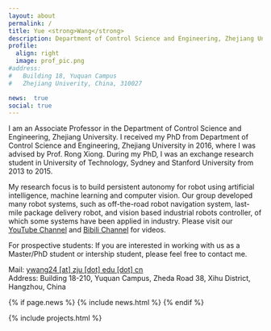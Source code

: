 ```yaml
---
layout: about
permalink: /
title: Yue <strong>Wang</strong> 
description: Department of Control Science and Engineering, Zhejiang University, China
profile:
  align: right
  image: prof_pic.png
#address: 
#   Building 18, Yuquan Campus
#   Zhejiang Univerity, China, 310027

news:  true
social: true
---
```

I am an Associate Professor in the Department of Control Science and Engineering, Zhejiang University. I received my PhD from Department of Control Science and Engineering, Zhejiang University in 2016, where I was advised by Prof. Rong Xiong. During my PhD, I was an exchange research student in University of Technology, Sydney and Stanford University from 2013 to 2015. 

My research focus is to build persistent autonomy for robot using artificial intelligence, machine learning and computer vision. Our group developed many robot systems, such as off-the-road robot navigation system, last-mile package delivery robot, and vision based industrial robots controller, of which some systems have been applied in industry. Please visit our <a href="https://www.youtube.com/channel/UCkGsUj95tueXDxf5JEhiYZQ">YouTube Channel</a> and <a href="https://space.bilibili.com/544651460">Bibili Channel</a> for videos.

For prospective students: If you are interested in working with us as a Master/PhD student or intership student, please feel free to contact me.

Mail: [ywang24 [at] zju [dot] edu [dot] cn](mailto:ywang24@zju.edu.cn)
<br/>
Address: Building 18-210, Yuquan Campus, Zheda Road 38, Xihu District, Hangzhou, China 

{% if page.news %}
   {% include news.html %}
{% endif %}

{% include projects.html %}
